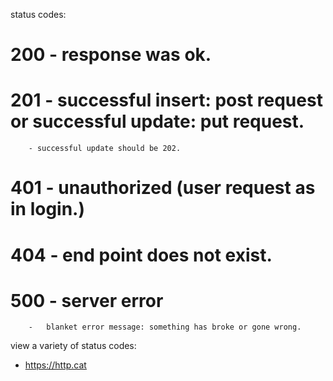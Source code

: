 status codes:

#   200 - response was ok.
#   201 - successful insert: post request or successful update: put request. 
        - successful update should be 202.
#   401 - unauthorized  (user request as in login.)
#   404 - end point does not exist.
#   500 - server error
        -   blanket error message: something has broke or gone wrong.

view a variety of status codes:
-   https://http.cat   